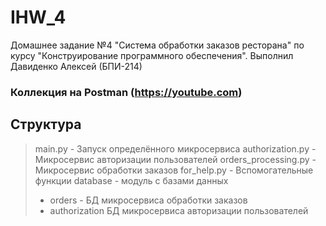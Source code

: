 # IHW_4
Домашнее задание №4 "Система обработки заказов ресторана" по курсу "Конструирование программного обеспечения".
Выполнил Давиденко Алексей (БПИ-214)

### Коллекция на Postman (https://youtube.com)

## Структура
> main.py - Запуск определённого микросервиса
> authorization.py - Микросервис авторизации пользователей
> orders_processing.py - Микросервис обработки заказов
> for_help.py - Вспомогательные функции
> database - модуль с базами данных 
> - orders - БД микросервиса обработки заказов
> - authorization БД микросервиса авторизации пользователей
